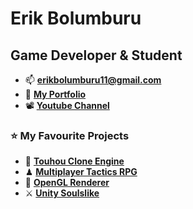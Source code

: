<h1 align="left">Erik Bolumburu</h1>
<h2 align="left">Game Developer & Student</h2>

- 📫  **erikbolumburu11@gmail.com**
- 📄 **[My Portfolio](https://erikbolumburu.com)**
- 📽 **[Youtube Channel](https://www.youtube.com/@erikbolumburu1386)**
  
### ⭐ My Favourite Projects
  - 🏯 **[Touhou Clone Engine](https://github.com/erikbolumburu11/Touhou-Clone-Engine)**
  - ♟ **[Multiplayer Tactics RPG](https://github.com/erikbolumburu11/Multiplayer-TRPG)**
  - 🎥 **[OpenGL Renderer](https://github.com/erikbolumburu11/OpenGL-Engine)**
  - ⚔ **[Unity Soulslike](https://www.youtube.com/watch?v=rWX3fL7Q7eE)**
